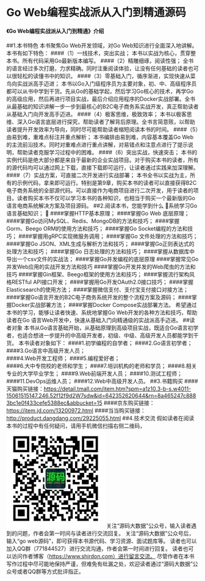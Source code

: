 # Go Web编程实战派从入门到精通源码

#### 《Go Web编程实战派从入门到精通》介绍

##1.本书特色
本书聚焦Go Web开发领域，对Go Web知识进行全面深入地讲解。本书有如下特色：
####（1）一线技术，突出实战；
本书以实战为核心，贯穿整本书。所有代码采用Go最新版本编写。
####（2）精雕细琢，阅读性强；
全书的语言经过多次打磨，力求精确。同时注重阅读体验，让没有任何基础的读者也可以很轻松的读懂书中的知识。
####（3）零基础入门，循序渐进，实现快速从菜鸟向实战派高手迈进；
本书以Go入门级程序员为主要对象，初、中、高级程序员都可以从书中学到干货。先从Go的基础学起，然后学习Go核心的技术，再学Go的高级应用，然后再进行项目实战，最后介绍应用程序的Docker实战部署。全书从最基础的知识讲解一步一步到最核心的B2C电子商务系实战开发，真正帮助读者从基础入门向开发高手迈进。
####（4）极客思维，极致效率；
本书以极客思维、深入Go语言底层进行探究，帮助读者了解背后原理。全书言简意赅，以帮助读者提升开发效率为导向，同时尽可能帮助读者缩短阅读本书的时间。
####（5）由易到难，重难点标注并重点解析；
本书编排由易到难，内容基本覆盖Go Web的主流前沿技术。同时对重难点进行重点讲解，对易错点和注意点进行了提示说明，帮助读者克服学习过程中的困难。
####（6）突出实战，快速突击；
本书的实例代码是绝大部分都是来自于最新的企业实战项目。对于购买本书的读者，所有的源代码均可以通过网上下载，直接下载即可运行，让读者通过实践来加深理解。
####（7）实战方案，可直接二次开发进行实战部署；
本书全书以实战为主，所有的示例代码，拿来即可运行。特别是第9章，购买本书的读者可以直接获得B2C电子商务系统的全部源代码。可以直接作为电商项目进行二次开发，用于读者的项目。读者购买本书不仅可以学习本书的各种知识，也相当于购买一个最新版的Go语言电商系统解决方案及项目源码。
##2.阅读本书，您能学到什么
系统学习Go语言基础知识；

####掌握HTTP基本原理；
####掌握Go Web 底层原理；
####掌握Go访问MySQL、Redis、MongoDB的方法和技巧；
####掌握Gorm、Beego ORM的使用方法和技巧；
####掌握Go Socket编程的方法和技巧；
####掌握用gRPC实现微服务调用；
####掌握Go 文件处理的方法和技巧；
####掌握Go JSON、XML生成与解析方法和技巧；
####掌握Go正则表达式的处理方法和技巧；
####掌握Go 日志处理的方法和技巧；
####掌握从数据库中导出一个csv文件的实战法；
####掌握Go并发编程的底层原理
####掌握常见Go并发Web应用的实战开发方法和技巧
####掌握Go开发并发的Web爬虫的方法和技巧
####掌握Gin框架、Beego框架的使用方法和技巧；
####掌握流行架构风格RESTful API接口开发；
####掌握用Go开发OAuth2.0接口技巧；
####掌握Elasticsearch的使用方法；
####掌握微信支付、支付宝支付接口对接方法；
####掌握Go语言开发的B2C电子商务系统开发的整个流程方案及源码；
####掌握Docker实战部署方法；
####掌握Docker Compose实战部署方法。
希望通过本书的学习，能够让读者快速、系统地掌握Go Web开发的各种方法和技巧，帮助读者在Go 语言Web开发中，快速从基础入门向精通级的实战派高手迈进。
##读者对象
本书从Go语言基础开始，从基础原理到高级项目实战，既适合Go语言初学者，也适合想进一步提升的中高级开发者，初级、中级、高级开发人员都能学到干货。
本书读者对象如下：
####1.初学编程的自学者；	
####2.Go语言初学者；	
####3.Go语言中高级开发人员；	
####4.Web开发工程师；	
####5.编程爱好者；	
####6.大中专院校的老师和学生；
####7.培训机构的老师和学员；
####8.相关专业的大学毕业学生；
####9.Web前端开发人员；
####10.测试工程师；
####11.DevOps运维人员；
####12.Web中高级开发人员。
##3.书籍购买
####天猫购买链接：https://detail.tmall.com/item.htm?spm=a1z10.3-b-s.w4011-15061515147.246.52f12f9d2W7sdw&id=642352620644&rn=8a465247c8883bc1e0f433cefe5388ec&abbucket=15
####京东购买链接：https://item.jd.com/13200972.html
####当当购买链接：http://product.dangdang.com/29225055.html
##4.技术交流
假如读者在阅读本书的过程中有任何疑问，请用手机微信扫描右侧二维码，
![源码大数据](./codebigdata.jpg)
关注“源码大数据”公众号，输入读者遇到的问题，作者会第一时间与读者进行交流回复。
关注“源码大数据”公众号后，输入“go web源码”，即可获得本书源代码、学习资源、面试题库等。
读者也可以加入QQ群（771844527）进行交流沟通，作者会第一时间进行回复。
读者也可以访问作者博客（https://www.shirdon.com）进行留言交流。
尽管作者在本书写作过程中尽可能地保持严谨，但难免有纰漏之处，欢迎读者通过“源码大数据”公众号或者QQ群等方式批评指正。
